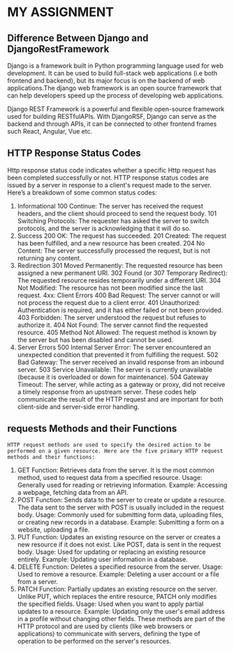 # MY ASSIGNMENT
## Difference Between Django and DjangoRestFramework
Django is a framework built in Python programming language used for web development. It can be used to build full-stack web applications (i.e both frontend and backend), but its major focus is on the backend of web applications.The django web framework is an open source framework that can help developers  speed up the process of developing web applications.

Django REST Framework is a powerful and flexible open-source framework used for building RESTfulAPIs. With DjangoRSF, Django can serve as the backend and through APIs, it can be connected to other frontend frames such React, Angular, Vue etc. 

## HTTP Response Status Codes
Http response status code indicates whether a specific Http request has been completed successfully or not. 
HTTP response status codes are issued by a server in response to a client's request made to the server. Here’s a breakdown of some common status codes:

1. Informational
    100 Continue: The server has received the request headers, and the client should proceed to send the request body.
    101 Switching Protocols: The requester has asked the server to switch protocols, and the server is acknowledging that it will do so.
2. Success
    200 OK: The request has succeeded.
    201 Created: The request has been fulfilled, and a new resource has been created.
    204 No Content: The server successfully processed the request, but is not returning any content.
3. Redirection
    301 Moved Permanently: The requested resource has been assigned a new permanent URI.
    302 Found (or 307 Temporary Redirect): The requested resource resides temporarily under a different URI.
    304 Not Modified: The resource has not been modified since the last request.
    4xx: Client Errors
    400 Bad Request: The server cannot or will not process the request due to a client error.
    401 Unauthorized: Authentication is required, and it has either failed or not been provided.
    403 Forbidden: The server understood the request but refuses to authorize it.
    404 Not Found: The server cannot find the requested resource.
    405 Method Not Allowed: The request method is known by the server but has been disabled and cannot be used.
5. Server Errors
    500 Internal Server Error: The server encountered an unexpected condition that prevented it from fulfilling the request.
    502 Bad Gateway: The server received an invalid response from an inbound server.
    503 Service Unavailable: The server is currently unavailable (because it is overloaded or down for maintenance).
    504 Gateway Timeout: The server, while acting as a gateway or proxy, did not receive a timely response from an upstream server.
These codes help communicate the result of the HTTP request and are important for both client-side and server-side error handling.

## requests Methods and their Functions
    HTTP request methods are used to specify the desired action to be performed on a given resource. Here are the five primary HTTP request methods and their functions:

1. GET
    Function: Retrieves data from the server. It is the most common method, used to request data from a specified resource.
    Usage: Generally used for reading or retrieving information.
    Example: Accessing a webpage, fetching data from an API.
2. POST
    Function: Sends data to the server to create or update a resource. The data sent to the server with POST is usually included in the request body.
    Usage: Commonly used for submitting form data, uploading files, or creating new records in a database.
    Example: Submitting a form on a website, uploading a file.
3. PUT
    Function: Updates an existing resource on the server or creates a new resource if it does not exist. Like POST, data is sent in the request body.
    Usage: Used for updating or replacing an existing resource entirely.
    Example: Updating user information in a database.
4. DELETE
    Function: Deletes a specified resource from the server.
    Usage: Used to remove a resource.
    Example: Deleting a user account or a file from a server.
5. PATCH
    Function: Partially updates an existing resource on the server. Unlike PUT, which replaces the entire resource, PATCH only modifies the specified fields.
    Usage: Used when you want to apply partial updates to a resource.
    Example: Updating only the user's email address in a profile without changing other fields.
These methods are part of the HTTP protocol and are used by clients (like web browsers or applications) to communicate with servers, defining the type of operation to be performed on the server's resources.